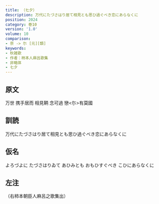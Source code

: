 ```yaml
---
title: （七夕）
description: 万代にたづさはり居て相見とも思ひ過ぐべき恋にあらなくに
position: 2024
category: 巻10
version: '1.0'
volume: 10
comparison:
- 奈 -> 尓 [元][類]
keywords:
- 秋雑歌
- 作者：柿本人麻呂歌集
- 非略体
- 七夕
---
```


## 原文

万世 携手居而 相見鞆 念可過 戀<尓>有莫國

## 訓読

万代にたづさはり居て相見とも思ひ過ぐべき恋にあらなくに

## 仮名

よろづよに たづさはりゐて あひみとも おもひすぐべき こひにあらなくに

## 左注

（右柿本朝臣人麻呂之歌集出）
